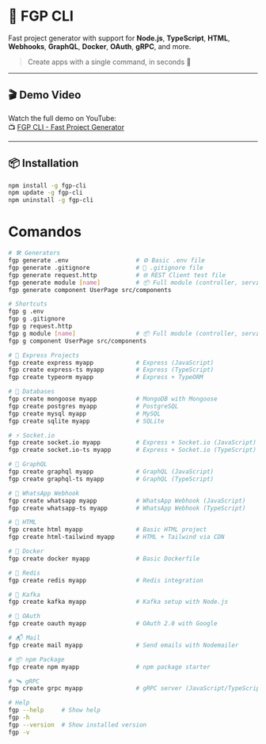 <!-- fgp-cli\readme.md -->

# 🧰 FGP CLI

Fast project generator with support for **Node.js**, **TypeScript**, **HTML**, **Webhooks**, **GraphQL**, **Docker**, **OAuth**, **gRPC**, and more.

> Create apps with a single command, in seconds 🚀

---

## 🎬 Demo Video

Watch the full demo on YouTube:  
📺 [FGP CLI - Fast Project Generator](https://youtu.be/btgmyqPEEhE)

---

## 📦 Installation

```bash
npm install -g fgp-cli
npm update -g fgp-cli
npm uninstall -g fgp-cli
```

# Comandos

```sh
# 🛠️ Generators
fgp generate .env                   # ⚙️ Basic .env file
fgp generate .gitignore             # 🙈 .gitignore file
fgp generate request.http           # 🌐 REST Client test file
fgp generate module [name]          # 📦 Full module (controller, service, routes, etc.)
fgp generate component UserPage src/components

# Shortcuts
fgp g .env
fgp g .gitignore
fgp g request.http
fgp g module [name]                 # 📦 Full module (controller, service, routes, etc.)
fgp g component UserPage src/components

# 🧱 Express Projects
fgp create express myapp            # Express (JavaScript)
fgp create express-ts myapp         # Express (TypeScript)
fgp create typeorm myapp            # Express + TypeORM

# 🧠 Databases
fgp create mongoose myapp           # MongoDB with Mongoose
fgp create postgres myapp           # PostgreSQL
fgp create mysql myapp              # MySQL
fgp create sqlite myapp             # SQLite

# ⚡ Socket.io
fgp create socket.io myapp          # Express + Socket.io (JavaScript)
fgp create socket.io-ts myapp       # Express + Socket.io (TypeScript)

# 🔌 GraphQL
fgp create graphql myapp            # GraphQL (JavaScript)
fgp create graphql-ts myapp         # GraphQL (TypeScript)

# 💬 WhatsApp Webhook
fgp create whatsapp myapp           # WhatsApp Webhook (JavaScript)
fgp create whatsapp-ts myapp        # WhatsApp Webhook (TypeScript)

# 🎨 HTML
fgp create html myapp               # Basic HTML project
fgp create html-tailwind myapp      # HTML + Tailwind via CDN

# 🐳 Docker
fgp create docker myapp             # Basic Dockerfile

# 🧊 Redis
fgp create redis myapp              # Redis integration

# 📡 Kafka
fgp create kafka myapp              # Kafka setup with Node.js

# 🔐 OAuth
fgp create oauth myapp              # OAuth 2.0 with Google

# 📬 Mail
fgp create mail myapp               # Send emails with Nodemailer

# 📦 npm Package
fgp create npm myapp                # npm package starter

# 🛰️ gRPC
fgp create grpc myapp               # gRPC server (JavaScript/TypeScript)

# Help
fgp --help     # Show help
fgp -h
fgp --version  # Show installed version
fgp -v
```
